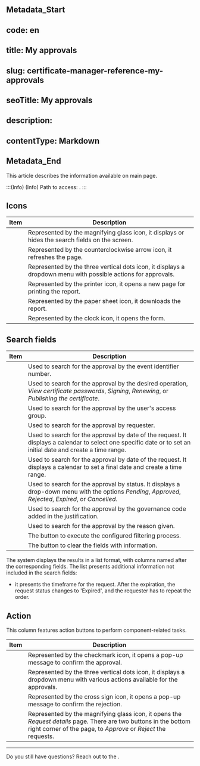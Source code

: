 ## Metadata_Start 
## code: en
## title: My approvals 
## slug: certificate-manager-reference-my-approvals 
## seoTitle: My approvals 
## description:  
## contentType: Markdown 
## Metadata_End
This article describes the information available on  main page.

:::(Info) (Info)
Path to access: .
:::

## Icons
|Item|Description|
|-|-|
||Represented by the magnifying glass icon, it displays or hides the search fields on the screen.|
||Represented by the counterclockwise arrow icon, it refreshes the page.|
||Represented by the three vertical dots icon, it displays a dropdown menu with possible actions for approvals.|
||Represented by the printer icon, it opens a new page for printing the report.|
||Represented by the paper sheet icon, it downloads the report.|
||Represented by the clock icon, it opens the  form.|

## Search fields
|Item|Description|
|-|-|
||Used to search for the approval by the event identifier number. |
||Used to search for the approval by the desired operation, *View certificate passwords*, *Signing*, *Renewing*, or *Publishing the certificate*.|
||Used to search for the approval by the user's access group.| 
||Used to search for the approval by requester.|
||Used to search for the approval by date of the request. It displays a calendar to select one specific date or to set an initial date and create a time range.|
||Used to search for the approval by date of the request. It displays a calendar to set a final date and create a time range.|
||Used to search for the approval by status. It displays a drop-down menu with the options *Pending*, *Approved*, *Rejected*, *Expired*, or *Cancelled*.|
||Used to search for the approval by the governance code added in the justification.|
||Used to search for the approval by the reason given.|
||The button to execute the configured filtering process.|
||The button to clear the fields with information.|

The system displays the results in a list format, with columns named after the corresponding fields. The list presents additional information not included in the search fields:

*  it presents the timeframe for the request. After the expiration, the request status changes to 'Expired', and the requester has to repeat the order.

## Action
This column features action buttons to perform component-related tasks.

|Item|Description|
|-|-|
||Represented by the checkmark icon, it opens a pop-up message to confirm the approval. |
||Represented by the three vertical dots icon, it displays a dropdown menu with various actions available for the approvals.|
||Represented by the cross sign icon, it opens a pop-up message to confirm the rejection.|
||Represented by the magnifying glass icon, it opens the *Request details* page. There are two buttons in the bottom right corner of the page, to *Approve* or *Reject* the requests.|
***
Do you still have questions? Reach out to the .
